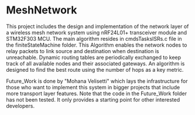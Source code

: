 # MeshNetwork

This project includes the design and implementation of the network layer of a wireless mesh network system using nRF24L01+ transceiver module and STM32F303 MCU.
The main algorithm resides in cmdsTasksISRs.c file in the finiteStateMachine folder. 
This Algorithm enables the network nodes to relay packets to link source and destination when destination is unreachable.
Dynamic routing tables are periodically exchanged to keep track of all available nodes and their associated gateways.
An algorithm is designed to find the best route using the number of hops as a key metric.

Future_Work is done by "Mohana Velisetti" which lays the infrastructure for those who want to implement this system in bigger projects that include more transport layer features. Note that the code in the Future_Work folder has not been tested. It only provides a starting point for other interested developers.
